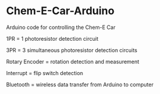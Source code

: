 # Chem-E-Car-Arduino
Arduino code for controlling the Chem-E Car

1PR = 1 photoresistor detection circuit

3PR = 3 simultaneous photoresistor detection circuits

Rotary Encoder = rotation detection and measurement

Interrupt = flip switch detection

Bluetooth = wireless data transfer from Arduino to computer
